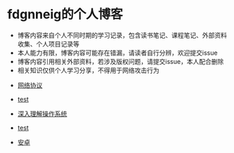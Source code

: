 # fdgnneig的个人博客
- 博客内容来自个人不同时期的学习记录，包含读书笔记、课程笔记、外部资料收集、个人项目记录等
- 本人能力有限，博客内容可能存在错漏，请读者自行分辨，欢迎提交issue
- 博客内容引用相关外部资料，若涉及版权问题，请提交issue，本人配合删除
- 相关知识仅供个人学习分享，不得用于网络攻击行为



* [网络协议](https://htmlpreview.github.io/?https://github.com/fdgnneig/testblog/blob/main/OSI%E7%BD%91%E7%BB%9C%E5%8D%8F%E8%AE%AE_HTML/index.html) 
* [test](https://github.com/fdgnneig/testblog/blob/main/test.md)
* [深入理解操作系统](https://github.com/fdgnneig/testblog/blob/main/%E6%B7%B1%E5%85%A5%E7%90%86%E8%A7%A3%E8%AE%A1%E7%AE%97%E6%9C%BA%E7%B3%BB%E7%BB%9F/%E6%B7%B1%E5%85%A5%E7%90%86%E8%A7%A3%E8%AE%A1%E7%AE%97%E6%9C%BA%E7%B3%BB%E7%BB%9F.svg)
* [test](https://github.com/fdgnneig/myblog/tree/main/pic)



* [安卓](https://github.com/fdgnneig/myblog/tree/main/%E5%AE%89%E5%8D%93)